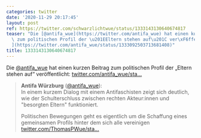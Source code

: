 ```yaml
---
categories: twitter
date: '2020-11-29 20:17:45'
layout: post
ref: https://twitter.com/schwarzlichtwue/status/1333143130640674817
teaser: "Die [@antifa_wue](https://twitter.com/antifa_wue) hat einen kurzen Beitrag\
  \ zum politischen Profil der \u201EEltern stehen auf\u201C ver\xF6ffentlicht: [twitter.com/antifa_wue/sta\u2026\
  ](https://twitter.com/antifa_wue/status/1333092503713681408)"
title: 1333143130640674817
---
```

Die [@antifa_wue](https://twitter.com/antifa_wue) hat einen kurzen Beitrag zum politischen Profil der „Eltern stehen auf“ veröffentlicht: [twitter.com/antifa_wue/sta…](https://twitter.com/antifa_wue/status/1333092503713681408)
> <b>Antifa Würzburg</b> ([@antifa_wue](https://twitter.com/antifa_wue)):  
>In einem kurzem Dialog mit einem Antifaschisten zeigt sich deutlich, wie der Schulterschluss zwischen rechten Akteur:innen und "besorgten Eltern" funktioniert.  
>  
>Politischen Bewegungen geht es eigentlich um die Schaffung eines gemeinsamen Profils hinter dem sich alle vereinigen [twitter.com/ThomasPWue/sta…](https://twitter.com/ThomasPWue/status/1332779595100282885)  

